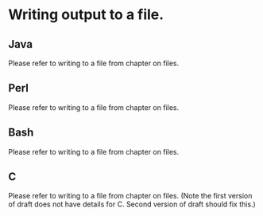 # Writing output to a file.

## Java
Please refer to writing to a file from chapter on files.

## Perl
Please refer to writing to a file from chapter on files.

## Bash
Please refer to writing to a file from chapter on files.

## C
Please refer to writing to a file from chapter on files. (Note the first version of draft does not have details for C. Second version of draft should fix this.)
